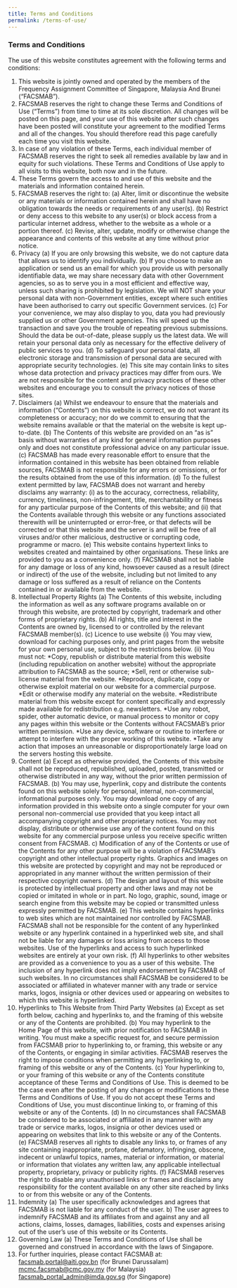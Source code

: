 ```yaml
---
title: Terms and Conditions
permalink: /terms-of-use/
---
```

### **Terms and Conditions**
The use of this website constitutes agreement with the following terms and conditions:
   1. This website is jointly owned and operated by the members of the Frequency Assignment Committee of Singapore, Malaysia And Brunei (“FACSMAB”).
   2. FACSMAB reserves the right to change these Terms and Conditions of Use (“Terms”) from time to time at its sole discretion. All changes will be posted on this page, and your use of this website after such changes have been posted will constitute your agreement to the modified Terms and all of the changes. You should therefore read this page carefully each time you visit this website.
   3. In case of any violation of these Terms, each individual member of FACSMAB reserves the right to seek all remedies available by law and in equity for such violations. These Terms and Conditions of Use apply to all visits to this website, both now and in the future.
   4. These Terms govern the access to and use of this website and the materials and information contained herein.
   5. FACSMAB reserves the right to:
      (a) Alter, limit or discontinue the website or any materials or information contained herein and shall have no obligation towards the needs or requirements of any user(s).
      (b) Restrict or deny access to this website to any user(s) or block access from a particular internet address, whether to the website as a whole or a portion thereof.
      (c) Revise, alter, update, modify or otherwise change the appearance and contents of this website at any time without prior notice.
   6. Privacy
      (a) If you are only browsing this website, we do not capture data that allows us to identify you individually.
      (b) If you choose to make an application or send us an email for which you provide us with personally identifiable data, we may share necessary data with other Government agencies, so as to serve you in a most efficient and effective way, unless such sharing is prohibited by legislation. We will NOT share your personal data with non-Government entities, except where such entities have been authorised to carry out specific Government services.
      (c) For your convenience, we may also display to you, data you had previously supplied us or other Government agencies. This will speed up the transaction and save you the trouble of repeating previous submissions. Should the data be out-of-date, please supply us the latest data. We will retain your personal data only as necessary for the effective delivery of public services to you.
      (d) To safeguard your personal data, all electronic storage and transmission of personal data are secured with appropriate security technologies.
      (e) This site may contain links to sites whose data protection and privacy practices may differ from ours. We are not responsible for the content and privacy practices of these other websites and encourage you to consult the privacy notices of those sites.
   7. Disclaimers
      (a) Whilst we endeavour to ensure that the materials and information (“Contents”) on this website is correct, we do not warrant its completeness or accuracy; nor do we commit to ensuring that the website remains available or that the material on the website is kept up-to-date.
      (b) The Contents of this website are provided on an “as is” basis without warranties of any kind for general information purposes only and does not constitute professional advice on any particular issue.
      (c) FACSMAB has made every reasonable effort to ensure that the information contained in this website has been obtained from reliable sources, FACSMAB is not responsible for any errors or omissions, or for the results obtained from the use of this information.
      (d) To the fullest extent permitted by law, FACSMAB does not warrant and hereby disclaims any warranty:
         (i) as to the accuracy, correctness, reliability, currency, timeliness, non-infringement, title, merchantability or fitness for any particular purpose of the Contents of this website; and
         (ii) that the Contents available through this website or any functions associated therewith will be uninterrupted or error-free, or that defects will be corrected or that this website and the server is and will be free of all viruses and/or other malicious, destructive or corrupting code, programme or macro.
      (e) This website contains hypertext links to websites created and maintained by other organisations. These links are provided to you as a convenience only.
      (f) FACSMAB shall not be liable for any damage or loss of any kind, howsoever caused as a result (direct or indirect) of the use of the website, including but not limited to any damage or loss suffered as a result of reliance on the Contents contained in or available from the website.
   8. Intellectual Property Rights
      (a) The Contents of this website, including the information as well as any software programs available on or through this website, are protected by copyright, trademark and other forms of proprietary rights.
      (b) All rights, title and interest in the Contents are owned by, licensed to or controlled by the relevant FACSMAB member(s).
      (c) Licence to use website
         (i) You may view, download for caching purposes only, and print pages from the website for your own personal use, subject to the restrictions below.
         (ii) You must not:
         *Copy, republish or distribute material from this website (including republication on another website) without the appropriate attribution to FACSMAB as the source;
         *Sell, rent or otherwise sub-license material from the website.
         *Reproduce, duplicate, copy or otherwise exploit material on our website for a commercial purpose.
         *Edit or otherwise modify any material on the website.
         *Redistribute material from this website except for content specifically and expressly made available for redistribution e.g. newsletters.
         *Use any robot, spider, other automatic device, or manual process to monitor or copy any pages within this website or the Contents without FACSMAB’s prior written permission.
         *Use any device, software or routine to interfere or attempt to interfere with the proper working of this website.
         *Take any action that imposes an unreasonable or disproportionately large load on the servers hosting this website.
   9. Content
      (a) Except as otherwise provided, the Contents of this website shall not be reproduced, republished, uploaded, posted, transmitted or otherwise distributed in any way, without the prior written permission of FACSMAB.
      (b) You may use, hyperlink, copy and distribute the contents found on this website solely for personal, internal, non-commercial, informational purposes only. You may download one copy of any information provided in this website onto a single computer for your own personal non-commercial use provided that you keep intact all accompanying copyright and other proprietary notices. You may not display, distribute or otherwise use any of the content found on this website for any commercial purpose unless you receive specific written consent from FACSMAB.
      c) Modification of any of the Contents or use of the Contents for any other purpose will be a violation of FACSMAB’s copyright and other intellectual property rights. Graphics and images on this website are protected by copyright and may not be reproduced or appropriated in any manner without the written permission of their respective copyright owners.
      (d) The design and layout of this website is protected by intellectual property and other laws and may not be copied or imitated in whole or in part. No logo, graphic, sound, image or search engine from this website may be copied or transmitted unless expressly permitted by FACSMAB.
      (e) This website contains hyperlinks to web sites which are not maintained nor controlled by FACSMAB. FACSMAB shall not be responsible for the content of any hyperlinked website or any hyperlink contained in a hyperlinked web site, and shall not be liable for any damages or loss arising from access to those websites. Use of the hyperlinks and access to such hyperlinked websites are entirely at your own risk.
      (f) All hyperlinks to other websites are provided as a convenience to you as a user of this website. The inclusion of any hyperlink does not imply endorsement by FACSMAB of such websites. In no circumstances shall FACSMAB be considered to be associated or affiliated in whatever manner with any trade or service marks, logos, insignia or other devices used or appearing on websites to which this website is hyperlinked.
   10. Hyperlinks to This Website from Third Party Websites
      (a) Except as set forth below, caching and hyperlinks to, and the framing of this website or any of the Contents are prohibited.
      (b) You may hyperlink to the Home Page of this website, with prior notification to FACSMAB in writing. You must make a specific request for, and secure permission from FACSMAB prior to hyperlinking to, or framing, this website or any of the Contents, or engaging in similar activities. FACSMAB reserves the right to impose conditions when permitting any hyperlinking to, or framing of this website or any of the Contents.
      (c) Your hyperlinking to, or your framing of this website or any of the Contents constitute acceptance of these Terms and Conditions of Use. This is deemed to be the case even after the posting of any changes or modifications to these Terms and Conditions of Use. If you do not accept these Terms and Conditions of Use, you must discontinue linking to, or framing of this website or any of the Contents.
      (d) In no circumstances shall FACSMAB be considered to be associated or affiliated in any manner with any trade or service marks, logos, insignia or other devices used or appearing on websites that link to this website or any of the Contents.
      (e) FACSMAB reserves all rights to disable any links to, or frames of any site containing inappropriate, profane, defamatory, infringing, obscene, indecent or unlawful topics, names, material or information, or material or information that violates any written law, any applicable intellectual property, proprietary, privacy or publicity rights.
      (f) FACSMAB reserves the right to disable any unauthorised links or frames and disclaims any responsibility for the content available on any other site reached by links to or from this website or any of the Contents.
   11. Indemnity
      (a) The user specifically acknowledges and agrees that FACSMAB is not liable for any conduct of the user.
      b) The user agrees to indemnify FACSMAB and its affiliates from and against any and all actions, claims, losses, damages, liabilities, costs and expenses arising out of the user’s use of this website or its Contents.
   12. Governing Law
      (a) These Terms and Conditions of Use shall be governed and construed in accordance with the laws of Singapore.
   13. For further inquiries, please contact FACSMAB at:
      [facsmab.portal@aiti.gov.bn](mailto:facsmab.portal@aiti.gov.bn) (for Brunei Darussalam)
      [mcmc.facsmab@cmc.gov.my](mailto:mcmc.facsmab@cmc.gov.my) (for Malaysia)
      [facsmab_portal_admin@imda.gov.sg](mailto:facsmab_portal_admin@imda.gov.sg) (for Singapore)
